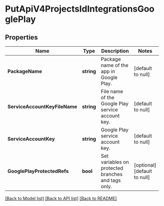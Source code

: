 # PutApiV4ProjectsIdIntegrationsGooglePlay

## Properties
Name | Type | Description | Notes
------------ | ------------- | ------------- | -------------
**PackageName** | **string** | Package name of the app in Google Play. | [default to null]
**ServiceAccountKeyFileName** | **string** | File name of the Google Play service account key. | [default to null]
**ServiceAccountKey** | **string** | Google Play service account key. | [default to null]
**GooglePlayProtectedRefs** | **bool** | Set variables on protected branches and tags only. | [optional] [default to null]

[[Back to Model list]](../README.md#documentation-for-models) [[Back to API list]](../README.md#documentation-for-api-endpoints) [[Back to README]](../README.md)


